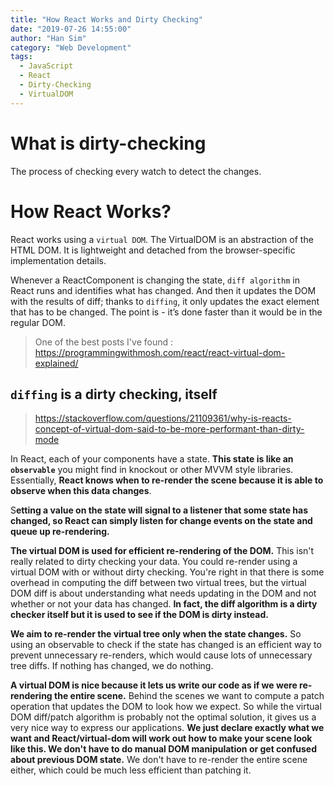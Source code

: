 ```yaml
---
title: "How React Works and Dirty Checking"
date: "2019-07-26 14:55:00"
author: "Han Sim"
category: "Web Development"
tags:
  - JavaScript
  - React
  - Dirty-Checking
  - VirtualDOM
---
```


# What is dirty-checking

The process of checking every watch to detect the changes.

# How React Works?

React works using a `virtual DOM`. The VirtualDOM is an abstraction of the HTML DOM. It is lightweight and detached from the browser-specific implementation details.

Whenever a ReactComponent is changing the state, `diff algorithm` in React runs and identifies what has changed. And then it updates the DOM with the results of diff; thanks to `diffing`, it only updates the exact element that has to be changed. The point is - it’s done faster than it would be in the regular DOM.

> One of the best posts I've found : https://programmingwithmosh.com/react/react-virtual-dom-explained/

## `diffing` is a dirty checking, itself

> https://stackoverflow.com/questions/21109361/why-is-reacts-concept-of-virtual-dom-said-to-be-more-performant-than-dirty-mode

In React, each of your components have a state. **This state is like an `observable`** you might find in knockout or other MVVM style libraries. Essentially, **React knows when to re-render the scene because it is able to observe when this data changes**.

S**etting a value on the state will signal to a listener that some state has changed, so React can simply listen for change events on the state and queue up re-rendering.**

**The virtual DOM is used for efficient re-rendering of the DOM.** This isn't really related to dirty checking your data. You could re-render using a virtual DOM with or without dirty checking. You're right in that there is some overhead in computing the diff between two virtual trees, but the virtual DOM diff is about understanding what needs updating in the DOM and not whether or not your data has changed. **In fact, the diff algorithm is a dirty checker itself but it is used to see if the DOM is dirty instead.**

**We aim to re-render the virtual tree only when the state changes.** So using an observable to check if the state has changed is an efficient way to prevent unnecessary re-renders, which would cause lots of unnecessary tree diffs. If nothing has changed, we do nothing.

**A virtual DOM is nice because it lets us write our code as if we were re-rendering the entire scene.** Behind the scenes we want to compute a patch operation that updates the DOM to look how we expect. So while the virtual DOM diff/patch algorithm is probably not the optimal solution, it gives us a very nice way to express our applications. **We just declare exactly what we want and React/virtual-dom will work out how to make your scene look like this. We don't have to do manual DOM manipulation or get confused about previous DOM state.** We don't have to re-render the entire scene either, which could be much less efficient than patching it.
